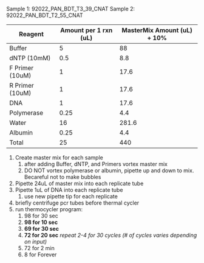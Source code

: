 Sample 1: 92022_PAN_BDT_T3_39_CNAT
Sample 2: 92022_PAN_BDT_T2_55_CNAT

| Reagent         | Amount per 1 rxn (uL) | MasterMix Amount (uL) + 10% |
| --------------- | --------------------- | --------------------------- |
| Buffer          | 5                     | 88                          |
| dNTP (10mM)     | 0.5                   | 8.8                         |
| F Primer (10uM) | 1                     | 17.6                        |
| R Primer (10uM) | 1                     | 17.6                        |
| DNA             | 1                     | 17.6                        |
| Polymerase      | 0.25                  | 4.4                         |
| Water           | 16                    | 281.6                       |
| Albumin         | 0.25                  | 4.4                         |
| Total           | 25                    | 440                         |
1. Create master mix for each sample
    1. after adding Buffer, dNTP, and Primers vortex master mix
    2. DO NOT vortex polymerase or albumin, pipette up and down to mix. Becareful not to make bubbles
2. Pipette 24uL of master mix into each replicate tube
3. Pipette 1uL of DNA into each replicate tube
    1. use new pipette tip for each replicate
4. briefly centrifuge pcr tubes before thermal cycler
5. run thermocycler program:
    1. 98 for 30 sec
    2. **98 for 10 sec**
    3. **69 for 30 sec**
    4. **72 for 20 sec** _repeat 2-4 for 30 cycles (# of cycles varies depending on input)_
    5. 72 for 2 min
    6. 8 for Forever

